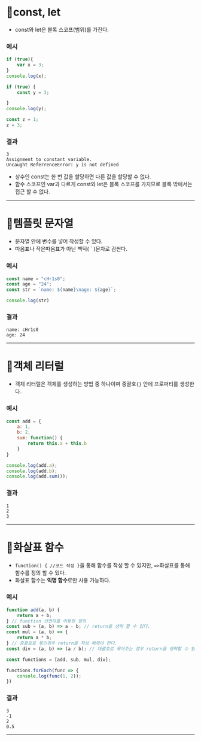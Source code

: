 # 📌const, let
+ const와 let은 블록 스코프(범위)를 가진다.

### 예시

```js
if (true){
	var x = 3;
}
console.log(x);

if (true) {
	const y = 3;

}
console.log(y);

const z = 1;
z = 3;
```
### 결과
```
3
Assignment to constant variable.
Uncaught ReferrenceError: y is not defined
```
+ 상수인 const는 한 번 값을 할당하면 다른 값을 할당할 수 없다.
+ 함수 스코프인 var과 다르게 const와 let은 블록 스코프를 가지므로 블록 밖에서는 접근 할 수 없다.
---
# 📌템플릿 문자열
+ 문자열 안에 변수를 넣어 작성할 수 있다.
+ 따옴표나 작은따옴표가 아닌 백틱( ` )문자로 감싼다. 

### 예시
```js
const name = "cHr1s0";
const age = "24";
const str = `name: ${name}\nage: ${age}`;

console.log(str)
```
### 결과
	name: cHr1s0 
    age: 24    
---
# 📌객체 리터럴
+ 객체 리터럴은 객체를 생성하는 방법 중 하나이며 중괄호`{}` 안에 프로퍼티를 생성한다.
### 예시
```js
const add = {
    a: 1,
    b: 2,
    sum: function() {
        return this.a + this.b
    }
}

console.log(add.a);
console.log(add.b);
console.log(add.sum());
```
### 결과
```
1
2
3
```
---
# 📌화살표 함수
+ `function() { //코드 작성 }`을 통해 함수를 작성 할 수 있지만, `=>`화살표를 통해 함수를 정의 할 수 있다.
+ 화살표 함수는 **익명 함수**로만 사용 가능하다.

### 예시
```js
function add(a, b) {
    return a + b;
} // function 선언자를 이용한 정의
const sub = (a, b) => a - b; // return을 생략 할 수 있다.
const mul = (a, b) => {
    return a * b;
} // 중괄호로 묶인경우 return을 작성 해줘야 한다.
const div = (a, b) => (a / b); // 대괄호로 묶어주는 경우 return을 생략할 수 있다.

const functions = [add, sub, mul, div];

functions.forEach(func => {
    console.log(func(1, 2));
})
```
### 결과
```
3
-1
2
0.5
```
---